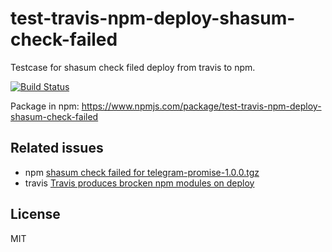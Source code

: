 # test-travis-npm-deploy-shasum-check-failed

Testcase for shasum check filed deploy from travis to npm.

[![Build Status](https://travis-ci.org/mahnunchik/test-travis-npm-deploy-shasum-check-failed.svg?branch=master)](https://travis-ci.org/mahnunchik/test-travis-npm-deploy-shasum-check-failed)

Package in npm: https://www.npmjs.com/package/test-travis-npm-deploy-shasum-check-failed

## Related issues

* npm [shasum check failed for telegram-promise-1.0.0.tgz](https://github.com/npm/npm/issues/11089)
* travis [Travis produces brocken npm modules on deploy](https://github.com/travis-ci/travis-ci/issues/5423)

## License

MIT
